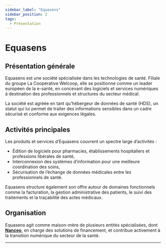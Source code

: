 ```yaml
---
sidebar_label: "Equasens"
sidebar_position: 2
tags:
  - Présentation
---
```


# Equasens

## Présentation générale

Equasens est une société spécialisée dans les technologies de santé. Filiale du groupe La Coopérative Welcoop, elle se positionne comme un leader européen de la e-santé, en concevant des logiciels et services numériques à destination des professionnels et structures du secteur médical.

La société est agréée en tant qu’hébergeur de données de santé (HDS), un statut qui lui permet de traiter des informations sensibles dans un cadre sécurisé et conforme aux exigences légales.

## Activités principales

Les produits et services d’Equasens couvrent un spectre large d’activités :

- Édition de logiciels pour pharmacies, établissements hospitaliers et professions libérales de santé,
- Interconnexion des systèmes d’information pour une meilleure coordination des soins,
- Sécurisation de l’échange de données médicales entre les professionnels de santé.

Equasens structure également son offre autour de domaines fonctionnels comme la facturation, la gestion administrative des patients, le suivi des traitements et la traçabilité des actes médicaux.

## Organisation

Equasens agit comme maison-mère de plusieurs entités spécialisées, dont **[Nanceo](./Nanceo)**, en charge des solutions de financement, et contribue activement à la transition numérique du secteur de la santé.

---
